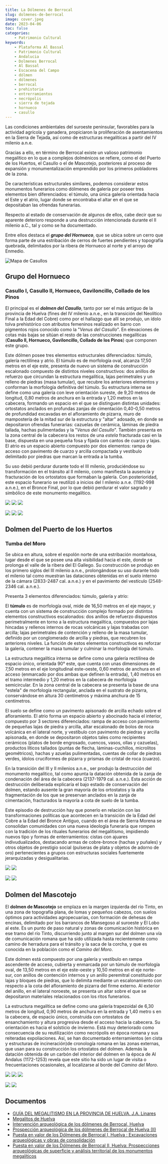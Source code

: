 ```yaml
---
title: La Dólmenes de Berrocal
slug: dolmenes-de-berrocal
image: cover.jpeg
date: 2023-04-06
toc: false
categories:
    - Patrimonio Cultural
keywords: 
    - Plataforma Al Bassal
    - Patrimonio Cultural
    - Andalucia
    - Dolmenes Berrocal
    - Al Bassal
    - Escacena del Campo
    - dólmen
    - dólmenes
    - berrocal
    - prehistoria
    - entrerramientos
    - necrópolis
    - sierra de tejada
    - hornueco
    - casullo
---
```

Las condiciones ambientales del suroeste peninsular, favorables para la actividad agrícola y ganadera, propiciaron la proliferación de asentamientos en la Sierra de Tejada, así como de estructuras megalíticas a partir del IV milenio a.n.e.

Gracias a ello, en término de Berrocal existe un valioso patrimonio megalítico en lo que a complejos dolménicos se refiere, como el del Puerto de los Huertos, el Casullo o el de Mascotejo, posteriores al proceso de expansión y monumentalización emprendido por los primeros pobladores de la zona.

De características estructurales similares, podemos considerar estos monumentos funerarios como dólmenes de galería por poseer tres elementos bien diferenciados: el túmulo, una única galería orientada hacia el Este y el atrio, lugar donde se encontraba el altar en el que se depositaban las ofrendas funerarias.

Respecto al estado de conservación de algunos de ellos, cabe decir que su aparente deterioro responde a una destrucción intencionada durante el II milenio a.C., tal y como se ha documentado.

Entre ellos destaca el **_grupo del Hornueco_**,  que se ubica sobre un cerro que forma parte de una estribación de cerros de fuertes pendientes y topografía quebrada, delimitados por la ribera de Hornueco al norte y el arroyo de Enmedio. 

![Mapa de Casullos](mapa.png)

## Grupo del Hornueco
### Casullo I, Casullo II, Hornueco, Gaviloncillo, Collado de los Pinos
El principal es el **_dolmen del Casullo_**, tanto por ser el más antiguo de la provincia de Huelva (fines del IV milenio a.n.e., en la transición del Neolítico Final a la Edad del Cobre) como por el hallazgo que allí se produjo, un ídolo tolva prehistórico con atributos femeninos realizado en barro con pigmentos rojos conocido como la "_Venus del Casullo_". En elevaciones de cotas más bajas se sitúan el resto de las construcciones megalíticas (**Casullo II, Hornueco, Gaviloncillo, Collado de los Pinos**) que componen este grupo.

Este dólmen posee tres elementos estructurales diferenciados: túmulo, galería rectilínea y atrio. El túmulo es de morfología oval, alcanza 17,50 metros en el eje este, presenta de nuevo un sistema de construcción escalonado compuesto de distintos niveles constructivos: dos anillos de refuerzo que circundan la estructura megalítica, lajas perimetrales y un relleno de piedras (masa tumular), que recubre los anteriores elementos y conforman la morfología definitiva del túmulo. Su estructura interna se define como una galería con leve orientación sureste, de 9,20 metros de longitud, 0,80 metros de anchura en la entrada y 1,20 metros en la cabecera, formando un espacio en el que se distinguen distintas unidades: ortostatos anclados en profundas zanjas de cimentación 0,40-0,50 metros de profundidad excavadas en el afloramiento de pizarra, muro de mampostería de la mitad sur de la estructura y "altar" adosado, en donde se depositaron ofrendas funerarias: cazuelas de cerámica, láminas de piedra tallada, hachas pulimentadas y la "_Venus del Casullo_". También presenta en la zona central de la cabecera los restos de una _estela_ fracturada casi en la base, dispuesta en una pequeña fosa y fijada con cantos de cuarzo y lajas. El atrio es un espacio abierto compuesto por dos elementos: rampa de acceso con pavimento de cuarzo y arcilla compactada y vestíbulo delimitado por piedras que marcan la entrada a la tumba. 

Su uso debió perdurar durante todo el III milenio, produciéndose su transformación en el tránsito al II milenio, como manifiesta la ausencia y fracturación de los ortostatos que formaban la galería. Con posterioridad, este espacio funerario se reutilizó a inicios del I milenio a.n.e. (1192-998 a.n.e.), en el Bronce Final, por lo que debió perdurar el valor sagrado y simbólico de este monumento megalítico.

![](hornueco_1.jpeg) ![](hornueco_2.jpeg) ![](hornueco_3.jpeg) 

![](hornueco_4.jpeg) ![](hornueco_5.jpeg) ![](hornueco_6.jpeg) 

## Dolmen del Puerto de los Huertos
### Tumba del Moro
Se ubica en altura, sobre el espolón norte de una estribación montañosa, lugar desde el que se posee una alta visibilidad hacia el este, donde se prolonga el valle de la ribera del El Gallego. Su construcción se produjo en los primero siglos del III milenio a.n.e., prolongándose su uso durante todo el milenio tal como muestran las dataciones obtenidas en el suelo interno de la cámara (2833-2487 cal. a.n.e.) y en el pavimiento del vestículo (2548-2346 cal. a.n.e.).

Presenta 3 elementos diferenciados: túmulo, galería y atrio:

El **túmulo** es de morfología oval, mide de 16,50 metros en el eje mayor, y cuenta con un sistema de construcción complejo formado por distintos elementos constructivos escalonados: dos anillos de refuerzo dispuestos perimetralmente en torno a la estructura megalítica, compuestos por lajas hincadas y rellenos internos de rocas volcánicas y lajas trabadas con arcilla; lajas perimetrales de contención y relleno de la masa tumular, definido por un conglomerado de arcilla y piedras, que recubren los anteriores niveles. La función de estos elementos constructivos es reforzar la galería, contener la masa tumular y culminar la morfología del túmulo. 

La estructura megalítica interna se define como una galería rectilínea de espacio único, orientada 90° este, que cuenta con unas dimensiones de 7,50 metros en el eje longitudinal este-oeste, 0,60 metros de anchura en el acceso (enmarcado por dos ambas que definen la entrada), 1,40 metros en el tramo intermedio y 1,20 metros en la cabecera de morfología semicircular. En la zona central de la cabecera se presenta la base de una "estela" de morfología rectangular, anclada en el sustrato de pizarra, conservándose en altura 30 centímetros y máxima anchura de 15 centímetros.

El suelo se define como un pavimento apisonado de arcilla echado sobre el afloramiento. El atrio forma un espacio abierto y abocinado hacia el interior, compuesto por 3 sectores diferenciados: rampa de acceso con pavimento de pequeñas lajas de piedra y arcilla, altar escalonado de bolos de roca volcánica en el lateral norte, y vestíbulo con pavimento de piedras y arcilla apisonada, en donde se depositaron objetos tales como recipientes cerámicos (platos de borde engrosado, cuencos, vasos, ollas y cazuelas), productos líticos tallados (puntas de flecha, láminas-cuchillos, microlitos geométricos), hachas y azuelas pulimentadas, cuentas de collar de piedras verdes, ídolos cruciformes de pizarra y prismas de cristal de roca (cuarzo). 



En la transición del III y II milenios a.n.e., ser produjo la destrucción del monumento megalítico, tal como apunta la datación obtenida de la zanja de condenación del área de la cabecera (2137-1979 cal. a.n.e.). Esta acción de destrucción deliberada explicaría el bajo estado de conservación del dolmen, estando ausente la gran mayoría de los ortostatos y la alta fragmentación de los que se preservan anclados en la zanja de cimentación, fracturados la mayoría a cota de suelo de la tumba.

Este episodio de destrucción hay que ponerlo en relación con las transformaciones políticas que acontecen en la transición de la Edad del Cobre a la Edad del Bronce Antiguo, cuando en el área de Sierra Morena se consolidan comunidades con una nueva ideología funeraria que rompen con la tradición de los rituales funerarios del megalitismo, impidiendo nuevos tipo y formas de enterramientos: cistas con ajuares indivudualizados, destacando armas de cobre-bronce (hachas y puñales) y otros objetos de prestigio social (pulseras de plata y objetos de adorno de oro) pertenecientes a grupos con estructuras sociales fuertemente jerarquizadas y desigualitarias.

![](dolmen_1.jpeg) ![](dolmen_2.jpeg) 

![](dolmen_3.jpeg) ![](dolmen_4.jpeg) 

## Dolmen del Mascotejo
El **dolmen de Mascotejo** se emplaza en la margen izquierda del río Tinto, en una zona de topografía plana, de lomas y pequeños cabezos, con suelos óptimos para actividades agropecuarias, con formación de dehesas de encinas, delimitado por los barrancos de Mansegoso al suroeste y El Lobo al este. Es un punto de paso natural y zonas de comunicación histórica en ese tramo del río Tinto, discurriendo junto al margen sur del dolmen una vía de comunicación romana que ha sido utilizada hasta recientemente como camino de herradura para el tránsito y la saca de la corcha, y que es conocida en la población como el _Camino del Moro_.

Este dolmen está compuesto por una galería y vestíbulo en rampa ascendente de acceso, cubierta y enmarcada por un túmulo de morfología oval, de 13,50 metros en el eje este-oeste y 10,50 metros en el eje norte-sur, con anillos de contención internos y un anillo peremitral constituido por lajas y bloques de piedras, que lo delimita mediante un escalonamiento con respecto a la cota del afloramiento de pizarra del firme externo. Al exterior del anillo, en el lateral noroeste, se presenta un altar sobre el que se depositaron materiales relacionados con los ritos funerarios.

La estructura megalítica se define como una galería trapezoidal de 6,30 metros de longitud, 0,90 metros de anchura en la entrada y 1,40 metro s en la cabecera, de espacio único, construida con ortostatos de ensanchamiento y altura progresiva desde el acceso hacia la cabecera. Su orientación es hacia el solsticio de invierno. Está  muy deteriorado como consecuencia de su reutilización como necrópolis en época romana y sus reiteradas expoliaciones. Así, se han documentado enterramientos (en cista y estructuras de incineración)de cronología romana en las zonas externas, que usan para su construcción los ortostatos del dolmen. Además la datación obtenida de un carbón del interior del dolmen en la época de Al Andalus (1172-1253) revela que este sitio ha sido un lugar de visita o frecuentaciones ocasionales, al localizarse al borde del _Camino del Moro_.

![](mascotejo_1.jpeg) ![](mascotejo_2.jpeg) ![](mascotejo_3.jpeg) 

![](mascotejo_4.jpeg) ![](mascotejo_5.jpeg) 

## Documentos
* [GUÍA DEL MEGALITISMO EN LA PROVINCIA DE HUELVA. J.A. Linares](https://www.academia.edu/37341756/Gu%C3%ADa_del_megalitismo_en_la_provincia_de_Huelva_Una_visi%C3%B3n_de_los_territorios_paisajes_y_arquitecturas_para_la_difusi%C3%B3n_del_patrimonio_megal%C3%ADtico)
* [Megalitos de Huelva](http://megalitosdehuelva.blogspot.com/2015/07/casullo.html)
* [Intervención arqueológica de los dólmenes de Berrocal, Huelva](https://www.juntadeandalucia.es/cultura/tabula/bitstream/20.500.11947/27113/1/AAA_2005_495_linarescatelajoseantonio_dolemensdelberrocal_huelva_borrador.pdf)
* [Prospección arqueológica de los dólmenes de Berrocal de Huelva (II)](https://www.juntadeandalucia.es/cultura/tabula/bitstream/20.500.11947/27114/1/AAA_2005_496_linarescatelajoseantonio_dolemensdelberrocal_huelva_borrador.pdf)
* [Puesta en valor de los Dólmenes de Berrocal I, Huelva : Excavaciones arqueológicas y obras de consolidación](https://www.juntadeandalucia.es/cultura/tabula/bitstream/20.500.11947/3576/1/AAA_2006_223_linarescatela_dolmenesberrocal_huelva_borrador.pdf)
* [Puesta en valor de los Dólmenes de Berrocal II, Huelva: Prospecciones arqueológicas de superficie y análisis territorial de los monumentos megalíticos](https://www.juntadeandalucia.es/cultura/tabula/bitstream/20.500.11947/3585/1/AAA_2006_232_linarescatela_dolmenesberrocalII_huelva_borrador.pdf)